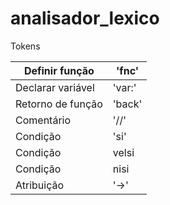 # analisador_lexico

Tokens

| Definir função     | 'fnc' |
| ---------- | --------- |
| Declarar variável  | 'var:' |
| Retorno de função  | 'back' |
| Comentário         | '//' |
| Condição           | 'si' |
| Condição | velsi |
|Condição | nisi|
| Atribuição         | '->' |
